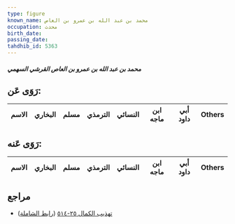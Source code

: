 ```yaml
---
type: figure
known_name: محمد بن عبد الله بن عمرو بن العاص
occupation: محدث
birth_date:
passing_date:
tahdhib_id: 5363
---
```

##### محمد بن عبد الله بن عمرو بن العاص القرشي السهمي

## رَوَى عَن:
| الاسم | البخاري | مسلم | الترمذي | النسائي | ابن ماجه | أبي داود | Others |
| ----- | ------- | ---- | ------- | ------- | -------- | -------- | ------ |
## رَوَى عَنه:
| الاسم | البخاري | مسلم | الترمذي | النسائي | ابن ماجه | أبي داود | Others |
| ----- | ------- | ---- | ------- | ------- | -------- | -------- | ------ |
## مراجع
- [تهذيب الكمال ٢٥-٥١٤](obsidian://open?vault=Tahdhib-al-Kamal&file=Figures/٥٣٦٣-محمد%20بن%20عبد%20الله%20بن%20عمرو%20بن%20العاص%20القرشي%20السهمي) ([رابط الشاملة](https://shamela.ws/book/3722/13607))